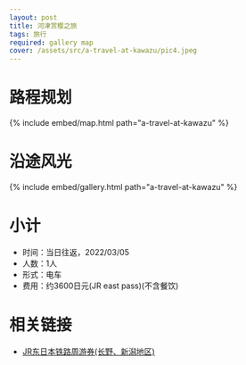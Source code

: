 ```yaml
---
layout: post
title: 河津赏樱之旅
tags: 旅行
required: gallery map
cover: /assets/src/a-travel-at-kawazu/pic4.jpeg
---
```


# 路程规划

{% include embed/map.html path="a-travel-at-kawazu" %}

# 沿途风光

{% include embed/gallery.html path="a-travel-at-kawazu" %}

# 小计

- 时间：当日往返，2022/03/05
- 人数：1人
- 形式：电车
- 费用：约3600日元(JR east pass)(不含餐饮)

# 相关链接

- [JR东日本铁路周游券(长野、新潟地区)](https://www.jreast.co.jp/multi/zh-CHS/pass/eastpass_n.html)
